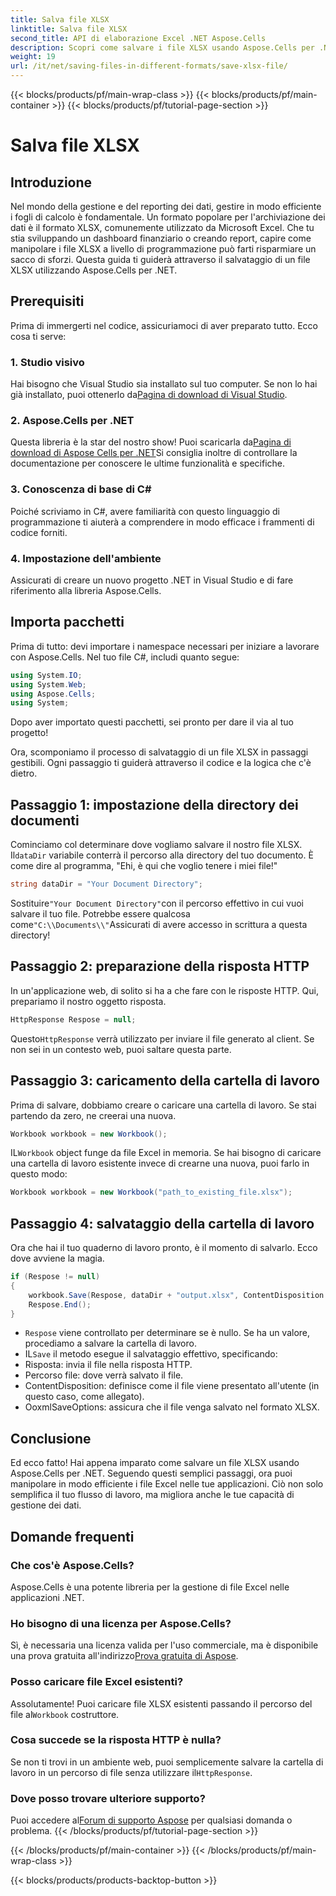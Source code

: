 ```yaml
---
title: Salva file XLSX
linktitle: Salva file XLSX
second_title: API di elaborazione Excel .NET Aspose.Cells
description: Scopri come salvare i file XLSX usando Aspose.Cells per .NET con questa guida passo-passo. Semplifica la gestione di Excel senza sforzo.
weight: 19
url: /it/net/saving-files-in-different-formats/save-xlsx-file/
---
```


{{< blocks/products/pf/main-wrap-class >}}
{{< blocks/products/pf/main-container >}}
{{< blocks/products/pf/tutorial-page-section >}}

# Salva file XLSX

## Introduzione
Nel mondo della gestione e del reporting dei dati, gestire in modo efficiente i fogli di calcolo è fondamentale. Un formato popolare per l'archiviazione dei dati è il formato XLSX, comunemente utilizzato da Microsoft Excel. Che tu stia sviluppando un dashboard finanziario o creando report, capire come manipolare i file XLSX a livello di programmazione può farti risparmiare un sacco di sforzi. Questa guida ti guiderà attraverso il salvataggio di un file XLSX utilizzando Aspose.Cells per .NET. 
## Prerequisiti
Prima di immergerti nel codice, assicuriamoci di aver preparato tutto. Ecco cosa ti serve:
### 1. Studio visivo
 Hai bisogno che Visual Studio sia installato sul tuo computer. Se non lo hai già installato, puoi ottenerlo da[Pagina di download di Visual Studio](https://visualstudio.microsoft.com/downloads/).
### 2. Aspose.Cells per .NET
 Questa libreria è la star del nostro show! Puoi scaricarla da[Pagina di download di Aspose Cells per .NET](https://releases.aspose.com/cells/net/)Si consiglia inoltre di controllare la documentazione per conoscere le ultime funzionalità e specifiche.
### 3. Conoscenza di base di C#
Poiché scriviamo in C#, avere familiarità con questo linguaggio di programmazione ti aiuterà a comprendere in modo efficace i frammenti di codice forniti. 
### 4. Impostazione dell'ambiente
Assicurati di creare un nuovo progetto .NET in Visual Studio e di fare riferimento alla libreria Aspose.Cells.
## Importa pacchetti
Prima di tutto: devi importare i namespace necessari per iniziare a lavorare con Aspose.Cells. Nel tuo file C#, includi quanto segue:
```csharp
using System.IO;
using System.Web;
using Aspose.Cells;
using System;
```
Dopo aver importato questi pacchetti, sei pronto per dare il via al tuo progetto!

Ora, scomponiamo il processo di salvataggio di un file XLSX in passaggi gestibili. Ogni passaggio ti guiderà attraverso il codice e la logica che c'è dietro.
## Passaggio 1: impostazione della directory dei documenti
 Cominciamo col determinare dove vogliamo salvare il nostro file XLSX. Il`dataDir` variabile conterrà il percorso alla directory del tuo documento. È come dire al programma, "Ehi, è qui che voglio tenere i miei file!"
```csharp
string dataDir = "Your Document Directory";
```
 Sostituire`"Your Document Directory"`con il percorso effettivo in cui vuoi salvare il tuo file. Potrebbe essere qualcosa come`"C:\\Documents\\"`Assicurati di avere accesso in scrittura a questa directory!
## Passaggio 2: preparazione della risposta HTTP
In un'applicazione web, di solito si ha a che fare con le risposte HTTP. Qui, prepariamo il nostro oggetto risposta.
```csharp
HttpResponse Respose = null;
```
 Questo`HttpResponse` verrà utilizzato per inviare il file generato al client. Se non sei in un contesto web, puoi saltare questa parte.
## Passaggio 3: caricamento della cartella di lavoro
Prima di salvare, dobbiamo creare o caricare una cartella di lavoro. Se stai partendo da zero, ne creerai una nuova.
```csharp
Workbook workbook = new Workbook();
```
 IL`Workbook` object funge da file Excel in memoria. Se hai bisogno di caricare una cartella di lavoro esistente invece di crearne una nuova, puoi farlo in questo modo:
```csharp
Workbook workbook = new Workbook("path_to_existing_file.xlsx");
```
## Passaggio 4: salvataggio della cartella di lavoro
Ora che hai il tuo quaderno di lavoro pronto, è il momento di salvarlo. Ecco dove avviene la magia.
```csharp
if (Respose != null)
{
    workbook.Save(Respose, dataDir + "output.xlsx", ContentDisposition.Attachment, new OoxmlSaveOptions());
    Respose.End();
}
```

- `Respose` viene controllato per determinare se è nullo. Se ha un valore, procediamo a salvare la cartella di lavoro. 
-  IL`Save` il metodo esegue il salvataggio effettivo, specificando:
- Risposta: invia il file nella risposta HTTP.
- Percorso file: dove verrà salvato il file.
- ContentDisposition: definisce come il file viene presentato all'utente (in questo caso, come allegato).
- OoxmlSaveOptions: assicura che il file venga salvato nel formato XLSX.

## Conclusione
Ed ecco fatto! Hai appena imparato come salvare un file XLSX usando Aspose.Cells per .NET. Seguendo questi semplici passaggi, ora puoi manipolare in modo efficiente i file Excel nelle tue applicazioni. Ciò non solo semplifica il tuo flusso di lavoro, ma migliora anche le tue capacità di gestione dei dati.
## Domande frequenti
### Che cos'è Aspose.Cells?
Aspose.Cells è una potente libreria per la gestione di file Excel nelle applicazioni .NET.
### Ho bisogno di una licenza per Aspose.Cells?
 Sì, è necessaria una licenza valida per l'uso commerciale, ma è disponibile una prova gratuita all'indirizzo[Prova gratuita di Aspose](https://releases.aspose.com/).
### Posso caricare file Excel esistenti?
 Assolutamente! Puoi caricare file XLSX esistenti passando il percorso del file al`Workbook` costruttore.
### Cosa succede se la risposta HTTP è nulla?
 Se non ti trovi in un ambiente web, puoi semplicemente salvare la cartella di lavoro in un percorso di file senza utilizzare il`HttpResponse`.
### Dove posso trovare ulteriore supporto?
 Puoi accedere al[Forum di supporto Aspose](https://forum.aspose.com/c/cells/9) per qualsiasi domanda o problema.
{{< /blocks/products/pf/tutorial-page-section >}}

{{< /blocks/products/pf/main-container >}}
{{< /blocks/products/pf/main-wrap-class >}}

{{< blocks/products/products-backtop-button >}}
